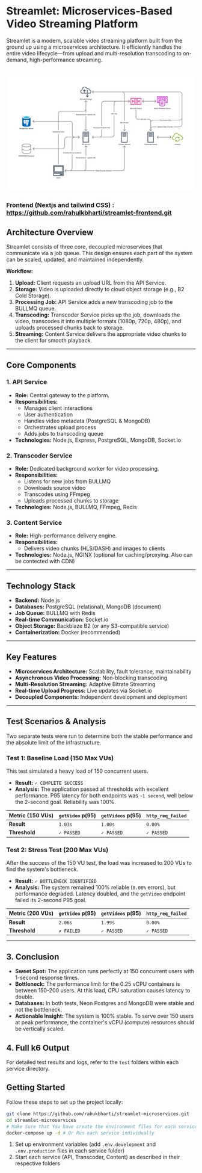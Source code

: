 # Streamlet: Microservices-Based Video Streaming Platform

Streamlet is a modern, scalable video streaming platform built from the ground up using a microservices architecture. It efficiently handles the entire video lifecycle—from upload and multi-resolution transcoding to on-demand, high-performance streaming.

## ![Architecture Diagram](./Streamlet.jpg)

### Frontend (Nextjs and tailwind CSS) : https://github.com/rahulkbharti/streamlet-frontend.git

## Architecture Overview

Streamlet consists of three core, decoupled microservices that communicate via a job queue. This design ensures each part of the system can be scaled, updated, and maintained independently.

**Workflow:**

1. **Upload:** Client requests an upload URL from the API Service.
2. **Storage:** Video is uploaded directly to cloud object storage (e.g., B2 Cold Storage).
3. **Processing Job:** API Service adds a new transcoding job to the BULLMQ queue.
4. **Transcoding:** Transcoder Service picks up the job, downloads the video, transcodes it into multiple formats (1080p, 720p, 480p), and uploads processed chunks back to storage.
5. **Streaming:** Content Service delivers the appropriate video chunks to the client for smooth playback.

---

## Core Components

### 1. API Service

- **Role:** Central gateway to the platform.
- **Responsibilities:**
  - Manages client interactions
  - User authentication
  - Handles video metadata (PostgreSQL & MongoDB)
  - Orchestrates upload process
  - Adds jobs to transcoding queue
- **Technologies:** Node.js, Express, PostgreSQL, MongoDB, Socket.io

### 2. Transcoder Service

- **Role:** Dedicated background worker for video processing.
- **Responsibilities:**
  - Listens for new jobs from BULLMQ
  - Downloads source video
  - Transcodes using FFmpeg
  - Uploads processed chunks to storage
- **Technologies:** Node.js, BULLMQ, FFmpeg, Redis

### 3. Content Service

- **Role:** High-performance delivery engine.
- **Responsibilities:**
  - Delivers video chunks (HLS/DASH) and images to clients
- **Technologies:** Node.js, NGINX (optional for caching/proxying. Also can be contected with CDN)

---

## Technology Stack

- **Backend:** Node.js
- **Databases:** PostgreSQL (relational), MongoDB (document)
- **Job Queue:** BULLMQ with Redis
- **Real-time Communication:** Socket.io
- **Object Storage:** Backblaze B2 (or any S3-compatible service)
- **Containerization:** Docker (recommended)

---

## Key Features

- **Microservices Architecture:** Scalability, fault tolerance, maintainability
- **Asynchronous Video Processing:** Non-blocking transcoding
- **Multi-Resolution Streaming:** Adaptive Bitrate Streaming
- **Real-time Upload Progress:** Live updates via Socket.io
- **Decoupled Components:** Independent development and deployment

---

## Test Scenarios & Analysis

Two separate tests were run to determine both the stable performance and the absolute limit of the infrastructure.

### Test 1: Baseline Load (150 Max VUs)

This test simulated a heavy load of 150 concurrent users.

- **Result:** `✓ COMPLETE SUCCESS`
- **Analysis:** The application passed all thresholds with excellent performance. P95 latency for both endpoints was `~1 second`, well below the 2-second goal. Reliability was 100%.

| Metric (150 VUs) | `getVideo` p(95) | `getVideos` p(95) | `http_req_failed` |
| :--------------- | :--------------- | :---------------- | :---------------- |
| **Result**       | `1.03s`          | `1.00s`           | `0.00%`           |
| **Threshold**    | `✓ PASSED`       | `✓ PASSED`        | `✓ PASSED`        |

### Test 2: Stress Test (200 Max VUs)

After the success of the 150 VU test, the load was increased to 200 VUs to find the system's bottleneck.

- **Result:** `✓ BOTTLENECK IDENTIFIED`
- **Analysis:** The system remained 100% reliable (`0.00%` errors), but performance degraded. Latency doubled, and the `getVideo` endpoint failed its 2-second P95 goal.

| Metric (200 VUs) | `getVideo` p(95) | `getVideos` p(95) | `http_req_failed` |
| :--------------- | :--------------- | :---------------- | :---------------- |
| **Result**       | `2.06s`          | `1.99s`           | `0.00%`           |
| **Threshold**    | `✗ FAILED`       | `✓ PASSED`        | `✓ PASSED`        |

---

## 3. Conclusion

- **Sweet Spot:** The application runs perfectly at 150 concurrent users with 1-second response times.
- **Bottleneck:** The performance limit for the 0.25 vCPU containers is between 150-200 users. At this load, CPU saturation causes latency to double.
- **Databases:** In both tests, Neon Postgres and MongoDB were stable and not the bottleneck.
- **Actionable Insight:** The system is 100% stable. To serve over 150 users at peak performance, the container's vCPU (compute) resources should be vertically scaled.

## 4. Full k6 Output

For detailed test results and logs, refer to the `test` folders within each service directory.

## Getting Started

Follow these steps to set up the project locally:

```bash
git clone https://github.com/rahukbharti/streamlet-microservices.git
cd streamlet-microservices
# Make Sure that You have create the environment files for each service
docker-compose up -d # Or Run each service individually
```

1. Set up environment variables (add `.env.development` and `.env.production` files in each service folder)
2. Start each service (API, Transcoder, Content) as described in their respective folders
